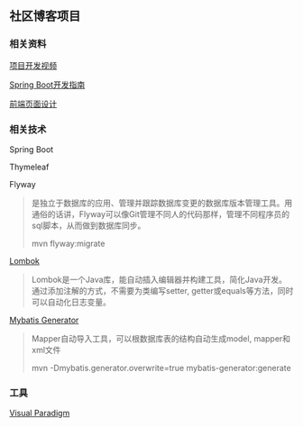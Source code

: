 ## 社区博客项目

### 相关资料

[项目开发视频](https://www.bilibili.com/video/av62800055/?p=1)

[Spring Boot开发指南](https://spring.io/guides/)

[前端页面设计](https://v3.bootcss.com/)

### 相关技术

Spring Boot

Thymeleaf

Flyway
> 是独立于数据库的应用、管理并跟踪数据库变更的数据库版本管理工具。用通俗的话讲，Flyway可以像Git管理不同人的代码那样，管理不同程序员的sql脚本，从而做到数据库同步。
>
> mvn flyway:migrate

[Lombok](https://projectlombok.org/)
> Lombok是一个Java库，能自动插入编辑器并构建工具，简化Java开发。通过添加注解的方式，不需要为类编写setter, getter或equals等方法，同时可以自动化日志变量。

[Mybatis Generator](http://mybatis.org/generator/running/runningWithMaven.html)
> Mapper自动导入工具，可以根数据库表的结构自动生成model, mapper和xml文件
>
> mvn -Dmybatis.generator.overwrite=true mybatis-generator:generate

### 工具

[Visual Paradigm](https://www.visual-paradigm.com/cn/)